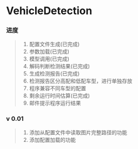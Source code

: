 # VehicleDetection

### 进度
> 1. 配置文件生成(已完成)
> 2. 参数加载(已完成)
> 3. 模型调用(已完成)
> 4. 解码判断检测结果(已完成)
> 5. 生成检测报告(已完成)
> 6. 检测报告区分高配和低配车型，进行单独存放
> 6. 程序兼容不同车型的配置
> 7. 剩余运行时间估算(已完成)
> 8. 邮件提示程序运行结果

### v 0.01
> 1. 添加从配置文件中读取图片完整路径的功能
> 2. 添加配置加载的功能
